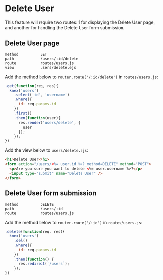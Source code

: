 # Delete User

This feature will require two routes: 1 for displaying the Delete User page, and another for handling the Delete User form submission.

## Delete User page

```
method          GET
path            /users/:id/delete
route           routes/users.js
view            users/delete.ejs
```

Add the method below to `router.route('/:id/delete')` in `routes/users.js`:

```js
.get(function(req, res){
  knex('users')
    .select('id', 'username')
    .where({
      id: req.params.id
    })
    .first()
    .then(function(user){
      res.render('users/delete', {
        user
      });
    });
})
```

Add the view below to `users/delete.ejs`:

```html
<h1>Delete User</h1>
<form action="/users/<%= user.id %>?_method=DELETE" method="POST">
  <p>Are you sure you want to delete <%= user.username %>?</p>
  <input type="submit" name="Delete User" />
</form>
```

## Delete User form submission

```
method          DELETE
path            /users/:id
route           routes/users.js
```

Add the method below to `router.route('/:id')` in `routes/users.js`:

```js
.delete(function(req, res){
  knex('users')
    .del()
    .where({
      id: req.params.id
    })
    .then(function() {
      res.redirect(`/users`);
    });
})
```
